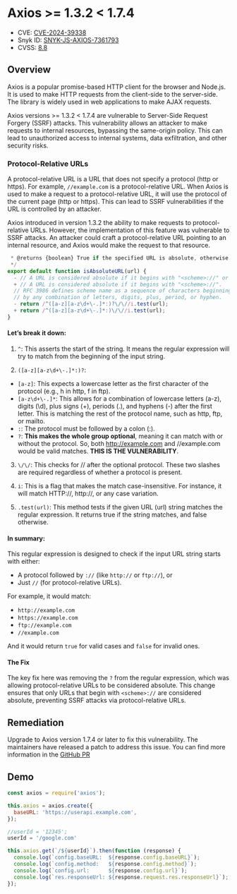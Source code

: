 # Axios >= 1.3.2 < 1.7.4
 - CVE: [CVE-2024-39338](https://www.cve.org/CVERecord?id=CVE-2024-39338)
 - Snyk ID: [SNYK-JS-AXIOS-7361793](https://security.snyk.io/vuln/SNYK-JS-AXIOS-7361793)
 - CVSS: [8.8](https://security.snyk.io/vuln/SNYK-JS-AXIOS-7361793#cvss)

## Overview
Axios is a popular promise-based HTTP client for the browser and Node.js. It is used to make HTTP requests from the client-side to the server-side. The library is widely used in web applications to make AJAX requests.

Axios versions >= 1.3.2 < 1.7.4 are vulnerable to Server-Side Request Forgery (SSRF) attacks. This vulnerability allows an attacker to make requests to internal resources, bypassing the same-origin policy. This can lead to unauthorized access to internal systems, data exfiltration, and other security risks.

### Protocol-Relative URLs
A protocol-relative URL is a URL that does not specify a protocol (http or https). For example, `//example.com` is a protocol-relative URL. When Axios is used to make a request to a protocol-relative URL, it will use the protocol of the current page (http or https). This can lead to SSRF vulnerabilities if the URL is controlled by an attacker.

Axios introduced in version 1.3.2 the ability to make requests to protocol-relative URLs. However, the implementation of this feature was vulnerable to SSRF attacks. An attacker could craft a protocol-relative URL pointing to an internal resource, and Axios would make the request to that resource.

```javascript
 * @returns {boolean} True if the specified URL is absolute, otherwise false
 */
export default function isAbsoluteURL(url) {
  - // A URL is considered absolute if it begins with "<scheme>://" or "//" (protocol-relative URL).
  + // A URL is considered absolute if it begins with "<scheme>://".
  // RFC 3986 defines scheme name as a sequence of characters beginning with a letter and followed
  // by any combination of letters, digits, plus, period, or hyphen.
  - return /^([a-z][a-z\d+\-.]*:)?\/\//i.test(url);
  + return /^([a-z][a-z\d+\-.]*:)\/\//i.test(url);
}
```
#### Let’s break it down:

1. `^`: This asserts the start of the string. It means the regular expression will try to match from the beginning of the input string.

2. `([a-z][a-z\d+\-.]*:)?`:

- `[a-z]`: This expects a lowercase letter as the first character of the protocol (e.g., h in http, f in ftp).
- `[a-z\d+\-.]*`: This allows for a combination of lowercase letters (a-z), digits (\d), plus signs (+), periods (.), and hyphens (-) after the first letter. This is matching the rest of the protocol name, such as http, ftp, or mailto.
- `:`: The protocol must be followed by a colon (:).
- `?`: **This makes the whole group optional**, meaning it can match with or without the protocol. So, both http://example.com and //example.com would be valid matches. **THIS IS THE VULNERABILITY**.
3. `\/\/`: This checks for // after the optional protocol. These two slashes are required regardless of whether a protocol is present.

4. `i`: This is a flag that makes the match case-insensitive. For instance, it will match HTTP://, http://, or any case variation.

5. `.test(url)`: This method tests if the given URL (url) string matches the regular expression. It returns true if the string matches, and false otherwise.

#### In summary:
This regular expression is designed to check if the input URL string starts with either:

- A protocol followed by `://` (like `http://` or `ftp://`), or
- Just `//` (for protocol-relative URLs).

For example, it would match:

- `http://example.com`
- `https://example.com`
- `ftp://example.com`
- `//example.com`

And it would return `true` for valid cases and `false` for invalid ones.

#### The Fix
The key fix here was removing the `?` from the regular expression, which was allowing protocol-relative URLs to be considered absolute. This change ensures that only URLs that begin with `<scheme>://` are considered absolute, preventing SSRF attacks via protocol-relative URLs.

## Remediation
Upgrade to Axios version 1.7.4 or later to fix this vulnerability. The maintainers have released a patch to address this issue. You can find more information in the [GitHub PR](https://github.com/axios/axios/commit/07a661a2a6b9092c4aa640dcc7f724ec5e65bdda)


## Demo

```js
const axios = require('axios');

this.axios = axios.create({
  baseURL: 'https://userapi.example.com',
});

//userId = '12345';
userId = '/google.com'

this.axios.get(`/${userId}`).then(function (response) {
  console.log(`config.baseURL:  ${response.config.baseURL}`);
  console.log(`config.method:   ${response.config.method}`);
  console.log(`config.url:      ${response.config.url}`);
  console.log(`res.responseUrl: ${response.request.res.responseUrl}`);
});
```